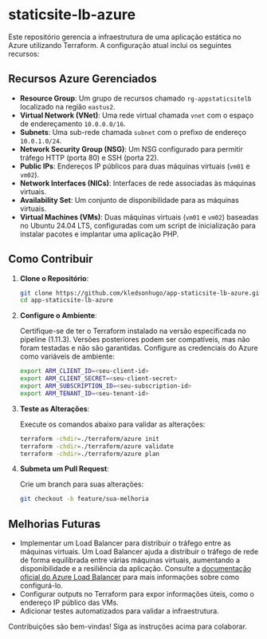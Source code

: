 # staticsite-lb-azure

Este repositório gerencia a infraestrutura de uma aplicação estática no Azure utilizando Terraform. A configuração atual inclui os seguintes recursos:

## Recursos Azure Gerenciados

- **Resource Group**: Um grupo de recursos chamado `rg-appstaticsitelb` localizado na região `eastus2`.
- **Virtual Network (VNet)**: Uma rede virtual chamada `vnet` com o espaço de endereçamento `10.0.0.0/16`.
- **Subnets**: Uma sub-rede chamada `subnet` com o prefixo de endereço `10.0.1.0/24`.
- **Network Security Group (NSG)**: Um NSG configurado para permitir tráfego HTTP (porta 80) e SSH (porta 22).
- **Public IPs**: Endereços IP públicos para duas máquinas virtuais (`vm01` e `vm02`).
- **Network Interfaces (NICs)**: Interfaces de rede associadas às máquinas virtuais.
- **Availability Set**: Um conjunto de disponibilidade para as máquinas virtuais.
- **Virtual Machines (VMs)**: Duas máquinas virtuais (`vm01` e `vm02`) baseadas no Ubuntu 24.04 LTS, configuradas com um script de inicialização para instalar pacotes e implantar uma aplicação PHP.

## Como Contribuir

1. **Clone o Repositório**:
   
   ```bash
   git clone https://github.com/kledsonhugo/app-staticsite-lb-azure.git
   cd app-staticsite-lb-azure
   ```

2. **Configure o Ambiente**:

   Certifique-se de ter o Terraform instalado na versão especificada no pipeline (1.11.3). Versões posteriores podem ser compatíveis, mas não foram testadas e não são garantidas.
   Configure as credenciais do Azure como variáveis de ambiente:

   ```bash
   export ARM_CLIENT_ID=<seu-client-id>
   export ARM_CLIENT_SECRET=<seu-client-secret>
   export ARM_SUBSCRIPTION_ID=<seu-subscription-id>
   export ARM_TENANT_ID=<seu-tenant-id>
   ```

3. **Teste as Alterações**:

   Execute os comandos abaixo para validar as alterações:

   ```bash
   terraform -chdir=./terraform/azure init
   terraform -chdir=./terraform/azure validate
   terraform -chdir=./terraform/azure plan
   ```

4. **Submeta um Pull Request**:

   Crie um branch para suas alterações:

   ```bash
   git checkout -b feature/sua-melhoria
   ```

## Melhorias Futuras

- Implementar um Load Balancer para distribuir o tráfego entre as máquinas virtuais. Um Load Balancer ajuda a distribuir o tráfego de rede de forma equilibrada entre várias máquinas virtuais, aumentando a disponibilidade e a resiliência da aplicação. Consulte a [documentação oficial do Azure Load Balancer](https://learn.microsoft.com/azure/load-balancer/load-balancer-overview) para mais informações sobre como configurá-lo.
- Configurar outputs no Terraform para expor informações úteis, como o endereço IP público das VMs.
- Adicionar testes automatizados para validar a infraestrutura.

Contribuições são bem-vindas! Siga as instruções acima para colaborar.